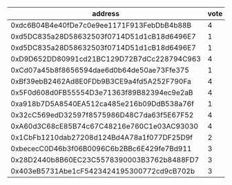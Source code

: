 address|vote|timestamp|signature
---|---|---|---
0xdc6B04B4e40fDe7c0e9ee1171F913FebDbB4b88B|4|1612271443|0x8b1c8edc3b7b41cdfa9899f88c5b96a9f2dcb241cbd14a8dfb9de60bc51200022f1b1219603305a2158c182e18373d2726181f11036e91f18458e508609a2f4c1b
0xd5DC835a28D58632503f0714D51d1cB18d6496E7|1|1612273237|0xb714c7d5083120dafdba8f83f3f925c4fcf06e99c54ea5dfbe5d033ec40017da2d5187217e7f6e7a96f02fbf24557978f5ea44cca515aefdc3504153777ba02d1b
0xd5DC835a28D58632503f0714D51d1cB18d6496E7|1|1612273269|0x1a6b2c5495126e256505eb33e64878672e562060cd77b92b4f1d838d09c4061d052488adcbe09f28b1dbf2a3e0266f9f13430746a090401b487391e476ea1faf1b
0xD9D652DD80991cd21BC129D72B7dCc228794C963|4|1612274463|0x36d5d0a610e943465c4181005ea83888e7dc3ede4c085cf662f8d4858b7fbd062805e65be08376cfe0a68cbb070c037199cb6820d84ce5e4d7431d1f77781c781b
0xCd07a45b8f8656594dae6d0b64de50ae73Ffe375|1|1612295319|0x2ac34eb0b1a9c6e7611d58ff5acac33a06eae8bd4a2c5f224f8e5e03efdaad2763c767dc5806503522d87dd20bcdf4fcd6c3efe87533f94bd68c51c76ef2f6fa1c
0xBf39ebB2462Ad8E0FDb9B3CE9a4fd5A252F790Fa|4|1612299078|0xa8d4a5011ed48f6e7ac3d0009177639241b1610fd2ba55378d76de810496b6b237ccbc23692078f39f0158d133e05f52ecd74e8e6d21fedd7e52348207ffd8ee1c
0x5F0d608d0FB55554D3e71363f89B82394ec9e2aB|4|1612299088|0xba365621b43444508bd58a46a5cbde0de537e614ea5e9da683431570ca7f55f21a80267eced18006f58f3659a933aab6b9961c0a6396d0614f2517f6746046a21c
0xa918b7D5A8540EA512ca485e216b09DdB538a76f|1|1612299503|0x0e393e0c9f626e97f3a3362c2e72249f00b312181adeb70a13cb1821e62c2a60010365fc03408fde4674c94956af8124879f339f1dea54a8f6d255756cc75d221b
0x32cC569edD32597f8575986D48C7da63f5E67F52|4|1612315654|0xb9352e5201a50a26ca5bc2574fe2564624db75b2b68c626955ea79be211af6260747510868b61c1a734495e26db4d4f6276cd412fbf9091e38b9a727829595571c
0xA60d3C68cE85B74c67C48216e760C1e03AC93030|4|1612317318|0x10d5db821d426658cd44dcc1c1ce99e4b0f37905d8c0adaeab3bbb73b7df8258516f0e911a1e8274e715e9a3ec9f566d938a174f3fb990e76315f79fde7db2481b
0x1CbFb1210dab27208d124Bd4A78a1f077DF25D9f|2|1612328002|0x497408ed55399e7508f8dd035feea3ace10208080ec00d07e234e891fea78eb6535e8c23f2f1562a995ca5f5433e2c69c886246ab2c7451810de167bc77bd5141c
0xbececC0D46b3f06B0096C6b2BBc6E429fe7Bd911|3|1612333645|0xe0fd9767ae573d00eaadc92e61267be50bce25e76cdf79f80437387b9c9e2bf9119dc874f91faa7bb90ce6374340be4575ecffd82a99685b5da1051cde1a412f1c
0x28D2440b8B60EC23C5578390003B3762b8488FD7|3|1612338636|0x71718a3307462599f79757d9a95cd304a89c550789460cfbcda4035087fad9072da570bffa5cb9eddef3862c85c9d43c67bfaf33426b74191167f25e4c653a541c
0x403eB5731Abe1cF5423424195300772cd9cB702b|3|1612338721|0x58f167fb2600424292d150ff0c6a340a5715ac1d2876c4da2654170d897cfeff3747e83a72be3bae4534a65a89331dc441b1b197b854c79a92e95b5d2d49bd0a1b